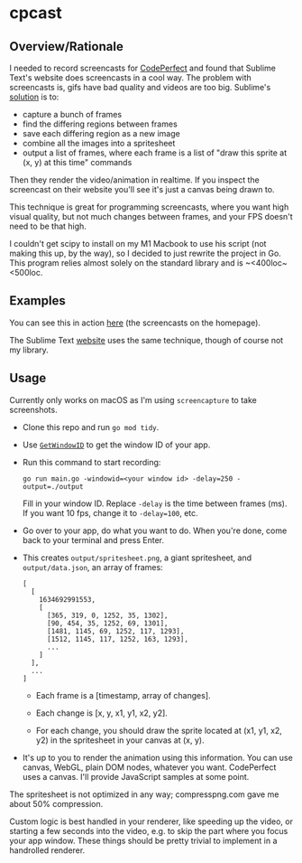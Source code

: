 # cpcast

## Overview/Rationale

I needed to record screencasts for [CodePerfect](https://codeperfect95.com) and
found that Sublime Text's website does screencasts in a cool way. The problem
with screencasts is, gifs have bad quality and videos are too big. Sublime's
[solution](https://github.com/sublimehq/anim_encoder) is to:

 * capture a bunch of frames
 * find the differing regions between frames
 * save each differing region as a new image
 * combine all the images into a spritesheet
 * output a list of frames, where each frame is a list of "draw this sprite at
   (x, y) at this time" commands

Then they render the video/animation in realtime. If you inspect the screencast
on their website you'll see it's just a canvas being drawn to.

This technique is great for programming screencasts, where you want high visual
quality, but not much changes between frames, and your FPS doesn't need to be
that high.

I couldn't get scipy to install on my M1 Macbook to use his script (not making
this up, by the way), so I decided to just rewrite the project in Go. This
program relies almost solely on the standard library and is ~<400loc~ <500loc.

## Examples

You can see this in action [here](https://codeperfect95.com) (the screencasts
on the homepage).

The Sublime Text [website](https://sublimetext.com) uses the same technique,
though of course not my library.

## Usage

Currently only works on macOS as I'm using `screencapture` to take screenshots.

 * Clone this repo and run `go mod tidy`.

 * Use [`GetWindowID`](https://github.com/smokris/GetWindowID) to get the
   window ID of your app.

 * Run this command to start recording:

   ```
   go run main.go -windowid=<your window id> -delay=250 -output=./output
   ```

   Fill in your window ID. Replace `-delay` is the time between frames (ms). If
   you want 10 fps, change it to `-delay=100`, etc.

 * Go over to your app, do what you want to do. When you're done, come back to
   your terminal and press Enter.

 * This creates `output/spritesheet.png`, a giant spritesheet, and
   `output/data.json`, an array of frames:

    ```
    [
      [
        1634692991553,
        [
          [365, 319, 0, 1252, 35, 1302],
          [90, 454, 35, 1252, 69, 1301],
          [1481, 1145, 69, 1252, 117, 1293],
          [1512, 1145, 117, 1252, 163, 1293],
          ...
        ]
      ],
      ...
    ]
    ```

    * Each frame is a [timestamp, array of changes].

    * Each change is [x, y, x1, y1, x2, y2].

    * For each change, you should draw the sprite located at (x1, y1, x2, y2)
      in the spritesheet in your canvas at (x, y).

 *  It's up to you to render the animation using this information.  You can use
    canvas, WebGL, plain DOM nodes, whatever you want.  CodePerfect uses a
    canvas. I'll provide JavaScript samples at some point.

The spritesheet is not optimized in any way; compresspng.com gave me about 50%
compression.

Custom logic is best handled in your renderer, like speeding up the video, or
starting a few seconds into the video, e.g. to skip the part where you focus
your app window. These things should be pretty trivial to implement in a
handrolled renderer.
